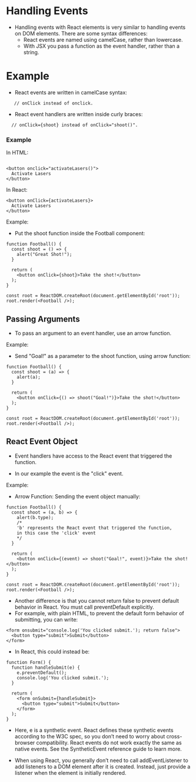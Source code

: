 # Handling Events

- Handling events with React elements is very similar to handling events on DOM elements.
  There are some syntax differences:
  - React events are named using camelCase, rather than lowercase.
  - With JSX you pass a function as the event handler, rather than a string.

# Example

- React events are written in camelCase syntax:

```
   // onClick instead of onclick.

```

- React event handlers are written inside curly braces:

```
  // onClick={shoot} instead of onClick="shoot()".

```

### Example

In HTML:

```

<button onclick="activateLasers()">
  Activate Lasers
</button>
```

In React:

```
<button onClick={activateLasers}>
  Activate Lasers
</button>
```

Example:

- Put the shoot function inside the Football component:

```
function Football() {
  const shoot = () => {
    alert("Great Shot!");
  }

  return (
    <button onClick={shoot}>Take the shot!</button>
  );
}

const root = ReactDOM.createRoot(document.getElementById('root'));
root.render(<Football />);
```

## Passing Arguments

- To pass an argument to an event handler, use an arrow function.

Example:

- Send "Goal!" as a parameter to the shoot function, using arrow function:

```
function Football() {
  const shoot = (a) => {
    alert(a);
  }

  return (
    <button onClick={() => shoot("Goal!")}>Take the shot!</button>
  );
}

const root = ReactDOM.createRoot(document.getElementById('root'));
root.render(<Football />);
```

## React Event Object

- Event handlers have access to the React event that triggered the function.

- In our example the event is the "click" event.

Example:

- Arrow Function: Sending the event object manually:

```
function Football() {
  const shoot = (a, b) => {
    alert(b.type);
    /*
    'b' represents the React event that triggered the function,
    in this case the 'click' event
    */
  }

  return (
    <button onClick={(event) => shoot("Goal!", event)}>Take the shot!</button>
  );
}

const root = ReactDOM.createRoot(document.getElementById('root'));
root.render(<Football />);
```

- Another difference is that you cannot return false to prevent default behavior in React. You must call preventDefault explicitly.
- For example, with plain HTML, to prevent the default form behavior of submitting, you can write:

```
<form onsubmit="console.log('You clicked submit.'); return false">
  <button type="submit">Submit</button>
</form>
```

- In React, this could instead be:

```
function Form() {
  function handleSubmit(e) {
    e.preventDefault();
    console.log('You clicked submit.');
  }

  return (
    <form onSubmit={handleSubmit}>
      <button type="submit">Submit</button>
    </form>
  );
}
```

- Here, e is a synthetic event. React defines these synthetic events according to the W3C spec, so you don’t need to worry about cross-browser compatibility. React events do not work exactly the same as native events. See the SyntheticEvent reference guide to learn more.

- When using React, you generally don’t need to call addEventListener to add listeners to a DOM element after it is created. Instead, just provide a listener when the element is initially rendered.
